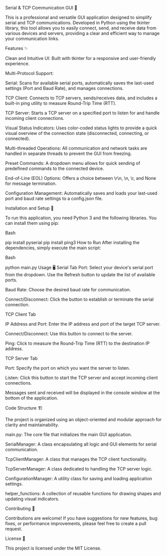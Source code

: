 Serial & TCP Communication GUI 🔌

This is a professional and versatile GUI application designed to simplify serial and TCP communications. Developed in Python using the tkinter library, this tool allows you to easily connect, send, and receive data from various devices and servers, providing a clear and efficient way to manage your communication links.

Features ✨

Clean and Intuitive UI: Built with tkinter for a responsive and user-friendly experience.

Multi-Protocol Support:

Serial: Scans for available serial ports, automatically saves the last-used settings (Port and Baud Rate), and manages connections.

TCP Client: Connects to TCP servers, sends/receives data, and includes a built-in ping utility to measure Round-Trip Time (RTT).

TCP Server: Starts a TCP server on a specified port to listen for and handle incoming client connections.

Visual Status Indicators: Uses color-coded status lights to provide a quick visual overview of the connection state (disconnected, connecting, or connected).

Multi-threaded Operations: All communication and network tasks are handled in separate threads to prevent the GUI from freezing.

Preset Commands: A dropdown menu allows for quick sending of predefined commands to the connected device.

End-of-Line (EOL) Options: Offers a choice between \r\n, \n, \r, and None for message termination.

Configuration Management: Automatically saves and loads your last-used port and baud rate settings to a config.json file.

Installation and Setup 🚀

To run this application, you need Python 3 and the following libraries. You can install them using pip:

Bash

pip install pyserial
pip install ping3
How to Run
After installing the dependencies, simply execute the main script:

Bash

python main.py
Usage 🖥️
Serial Tab
Port: Select your device's serial port from the dropdown. Use the Refresh button to update the list of available ports.

Baud Rate: Choose the desired baud rate for communication.

Connect/Disconnect: Click the button to establish or terminate the serial connection.

TCP Client Tab

IP Address and Port: Enter the IP address and port of the target TCP server.

Connect/Disconnect: Use this button to connect to the server.

Ping: Click to measure the Round-Trip Time (RTT) to the destination IP address.

TCP Server Tab

Port: Specify the port on which you want the server to listen.

Listen: Click this button to start the TCP server and accept incoming client connections.

Messages sent and received will be displayed in the console window at the bottom of the application.

Code Structure 🏗️

The project is organized using an object-oriented and modular approach for clarity and maintainability.

main.py: The core file that initializes the main GUI application.

SerialManager: A class encapsulating all logic and GUI elements for serial communication.

TcpClientManager: A class that manages the TCP client functionality.

TcpServerManager: A class dedicated to handling the TCP server logic.

ConfigurationManager: A utility class for saving and loading application settings.

helper_functions: A collection of reusable functions for drawing shapes and updating visual indicators.

Contributing 🤝

Contributions are welcome! If you have suggestions for new features, bug fixes, or performance improvements, please feel free to create a pull request.

License 📄

This project is licensed under the MIT License.
